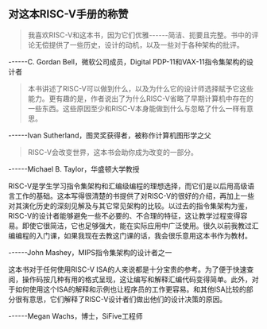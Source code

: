 ## 对这本RISC-V手册的称赞

> 我喜欢RISC-V和这本书，因为它们优雅------简洁、扼要且完整。书中的评论无偿提供了一些历史，设计的动机，以及一些对于各种架构的批评。

------C. Gordan Bell，微软公司成员，Digital PDP-11和VAX-11指令集架构的设计者

> 本书讲述了RISC-V可以做到什么，以及为什么它的设计师选择赋予它这些能力。更有趣的是，作者说出了为什么RISC-V省略了早期计算机中存在的一些东西。这些原因至少和RISC-V本身能做到什么与忽略了什么一样有意思。

------Ivan Sutherland，图灵奖获得者，被称作计算机图形学之父

> RISC-V会改变世界，这本书会助你成为改变的一部分。

------Michael B. Taylor，华盛顿大学教授

RISC-V是学生学习指令集架构和汇编级编程的理想选择，而它们是以后用高级语言工作的基础。这本写得很清楚的书提供了对RISC-V的很好的介绍，再加上一些对其演化历史的深刻见解及与其它常见架构的比较。以过去的指令集架构为鉴，RISC-V的设计者能够避免一些不必要的、不合理的特征，这让教学过程变得容易。即使它很简洁，它也足够强大，能在实际应用中广泛使用。很久以前我教过汇编编程的入门课，如果我现在去教这门课的话，我会很乐意用这本书作为教材。

------John Mashey，MIPS指令集架构的设计者之一

这本书对于任何使用RISC-V ISA的人来说都是十分宝贵的参考。为了便于快速查阅，操作码按几种有用的格式呈现，这让编写和解释汇编代码变得简单。此外，对于如何使用这个ISA的解释和示例也让程序员的工作更容易。和其他ISA比较的部分很有意思，它们解释了RISC-V设计者们做出他们的设计决策的原因。

------Megan Wachs，博士，SiFive工程师
